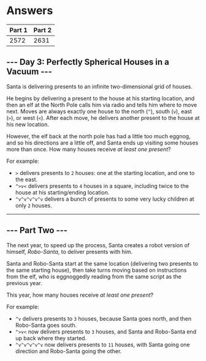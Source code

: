 # Answers
|Part 1| Part 2|
|-----|------|
|2572| 2631|

## --- Day 3: Perfectly Spherical Houses in a Vacuum ---
Santa is delivering presents to an infinite two-dimensional grid of houses.

He begins by delivering a present to the house at his starting location, and then an elf at the North Pole calls him via radio and tells him where to move next. Moves are always exactly one house to the north (`^`), south (`v`), east (`>`), or west (`<`). After each move, he delivers another present to the house at his new location.

However, the elf back at the north pole has had a little too much eggnog, and so his directions are a little off, and Santa ends up visiting some houses more than once. How many houses receive _at least one present_?

For example:

-   `>` delivers presents to `2` houses: one at the starting location, and one to the east.
-   `^>v<` delivers presents to `4` houses in a square, including twice to the house at his starting/ending location.
-   `^v^v^v^v^v` delivers a bunch of presents to some very lucky children at only `2` houses.

----------------------

## --- Part Two ---
The next year, to speed up the process, Santa creates a robot version of himself, _Robo-Santa_, to deliver presents with him.

Santa and Robo-Santa start at the same location (delivering two presents to the same starting house), then take turns moving based on instructions from the elf, who is eggnoggedly reading from the same script as the previous year.

This year, how many houses receive _at least one present_?

For example:

-   `^v` delivers presents to `3` houses, because Santa goes north, and then Robo-Santa goes south.
-   `^>v<` now delivers presents to `3` houses, and Santa and Robo-Santa end up back where they started.
-   `^v^v^v^v^v` now delivers presents to `11` houses, with Santa going one direction and Robo-Santa going the other.
